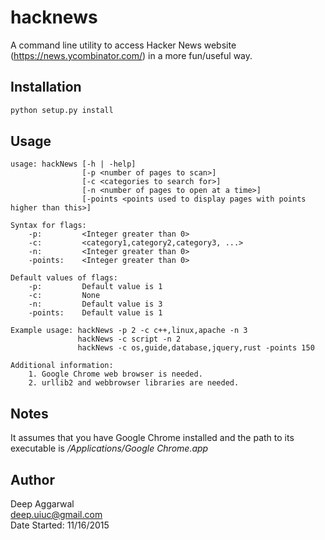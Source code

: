 hacknews
========

A command line utility to access Hacker News website (https://news.ycombinator.com/) in a more fun/useful way.

Installation
------------
```sh
python setup.py install
```

Usage
-----
```
usage: hackNews [-h | -help]
                [-p <number of pages to scan>]
                [-c <categories to search for>]
                [-n <number of pages to open at a time>]
                [-points <points used to display pages with points higher than this>]

Syntax for flags:
    -p:         <Integer greater than 0>
    -c:         <category1,category2,category3, ...>
    -n:         <Integer greater than 0>
    -points:    <Integer greater than 0>

Default values of flags:
    -p:         Default value is 1
    -c:         None
    -n:         Default value is 3
    -points:    Default value is 1

Example usage: hackNews -p 2 -c c++,linux,apache -n 3
               hackNews -c script -n 2
               hackNews -c os,guide,database,jquery,rust -points 150

Additional information:
    1. Google Chrome web browser is needed.
    2. urllib2 and webbrowser libraries are needed.
```

Notes
-----
It assumes that you have Google Chrome installed and the path to its executable is */Applications/Google Chrome.app*

Author
------
Deep Aggarwal  
deep.uiuc@gmail.com  
Date Started: 11/16/2015  
